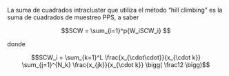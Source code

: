La suma de cuadrados intracluster que utiliza el método “hill climbing” 
es la suma de cuadrados de muestreo PPS, a saber

```math
SCW = \sum_{i=1}^p{W_iSCW_i} 
```

donde

```math
SCW_i = \sum_{k=1}^L \frac{x_{\cdot\cdot}}{x_{\cdot k}}
        \sum_{j=1}^{N_k} \frac{x_{jk}}{x_{\cdot k}}
        \bigg( \frac12 \bigg)
```